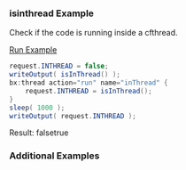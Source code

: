 ### isinthread Example

Check if the code is running inside a cfthread.

<a href="https://try.boxlang.io/?code=eJwrSi0sTS0u0fP0C%2FEIcnV0UbBVSEvMKU615iovyixJ9S8tKSgt0VDILPbMC8koSk1M0dBU0LTmSqqwKgFzFRKTSzLz82yVikrzlBTyEnNTbZUyoUqVFKq5OIswLUA2zJqrlqs4JzW1QEPB0MDAAGQ2isUY2oEKACLTOhQ%3D" target="_blank">Run Example</a>

```java
request.INTHREAD = false;
writeOutput( isInThread() );
bx:thread action="run" name="inThread" {
	request.INTHREAD = isInThread();
}
sleep( 1000 );
writeOutput( request.INTHREAD );

```

Result: falsetrue

### Additional Examples

